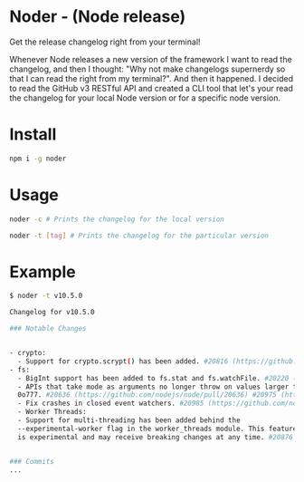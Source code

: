 # Noder - (Node release)

Get the release changelog right from your terminal!

Whenever Node releases a new version of the framework I want to read the changelog, and then I thought: "Why not make changelogs supernerdy so that I can read the right from my terminal?". And then it happened. I decided to read the GitHub v3 RESTful API and created a CLI tool that let's your read the changelog for your local Node version or for a specific node version.

# Install
```bash
npm i -g noder
```

# Usage
```bash
noder -c # Prints the changelog for the local version
```

```bash
noder -t [tag] # Prints the changelog for the particular version
```

# Example
```bash
$ noder -t v10.5.0

Changelog for v10.5.0 

### Notable Changes


- crypto:
  - Support for crypto.scrypt() has been added. #20816 (https://github.com/nodejs/node/pull/20816)
- fs:
  - BigInt support has been added to fs.stat and fs.watchFile. #20220 (https://github.com/nodejs/node/pull/20220)
  - APIs that take mode as arguments no longer throw on values larger than
  0o777. #20636 (https://github.com/nodejs/node/pull/20636) #20975 (https://github.com/nodejs/node/pull/20975) (Fixes: #20498 (https://github.com/nodejs/node/issues/20498))
  - Fix crashes in closed event watchers. #20985 (https://github.com/nodejs/node/pull/20985) (Fixes: #20297 (https://github.com/nodejs/node/issues/20297))
  - Worker Threads:
  - Support for multi-threading has been added behind the
  --experimental-worker flag in the worker_threads module. This feature
  is experimental and may receive breaking changes at any time. #20876 (https://github.com/nodejs/node/pull/20876)


### Commits
...
```